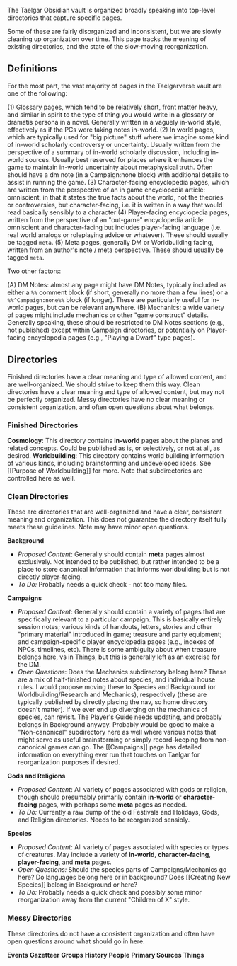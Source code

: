 The Taelgar Obsidian vault is organized broadly speaking into top-level directories that capture specific pages. 

Some of these are fairly disorganized and inconsistent, but we are slowly cleaning up organization over time. This page tracks the meaning of existing directories, and the state of the slow-moving reorganization.

## Definitions

For the most part, the vast majority of pages in the Taelgarverse vault are one of the following:

(1) Glossary pages, which tend to be relatively short, front matter heavy, and similar in spirit to the type of thing you would write in a glossary or dramatis persona in a novel. Generally written in a vaguely in-world style, effectively as if the PCs were taking notes in-world. 
(2) In world pages, which are typically used for "big picture" stuff where we imagine some kind of in-world scholarly controversy or uncertainty. Usually written from the perspective of a summary of in-world scholarly discussion, including in-world sources. Usually best reserved for places where it enhances the game to maintain in-world uncertainty about metaphysical truth. Often should have a dm note (in a Campaign:none block) with additional details to assist in running the game.
(3) Character-facing encyclopedia pages, which are written from the perspective of an in game encyclopedia article: omniscient, in that it states the true facts about the world, not the theories or controversies, but character-facing, i.e. it is written in a way that would read basically sensibly to a character
(4) Player-facing encyclopedia pages, written from the perspective of an "out-game" encyclopedia article: omniscient and character-facing but includes player-facing language (i.e. real world analogs or roleplaying advice or whatever). These should usually be tagged `meta`.
(5) Meta pages, generally DM or Worldbuilding facing, written from an author's note / meta perspective. These should usually be tagged `meta`.

Two other factors:

(A) DM Notes: almost any page might have DM Notes, typically included as either a `%%` comment block (if short, generally no more than a few lines) or a `%%^Campaign:none%%` block (if longer). These are particularly useful for in-world pages, but can be relevant anywhere. 
(B) Mechanics: a wide variety of pages might include mechanics or other "game construct" details. Generally speaking, these should be restricted to DM Notes sections (e.g., not published) except within Campaign directories, or potentially on Player-facing encyclopedia pages (e.g., "Playing a Dwarf" type pages).

## Directories

Finished directories have a clear meaning and type of allowed content, and are well-organized. We should strive to keep them this way. 
Clean directories have a clear meaning and type of allowed content, but may not be perfectly organized. 
Messy directories have no clear meaning or consistent organization, and often open questions about what belongs. 

### Finished Directories

**Cosmology**: This directory contains **in-world** pages about the planes and related concepts. Could be published as is, or selectively, or not at all, as desired. 
**Worldbuilding**: This directory contains world building information of various kinds, including brainstorming and undeveloped ideas. See [[Purpose of Worldbuilding]] for more. Note that subdirectories are controlled here as well. 
### Clean Directories

These are directories that are well-organized and have a clear, consistent meaning and organization. This does not guarantee the directory itself fully meets these guidelines. Note may have minor open questions. 

**Background**
- *Proposed Content*: Generally should contain **meta** pages almost exclusively. Not intended to be published, but rather intended to be a place to store canonical information that informs worldbuliding but is not directly player-facing. 
- *To Do:* Probably needs a quick check - not too many files. 

**Campaigns**
- *Proposed Content*: Generally should contain a variety of pages that are specifically relevant to a particular campaign. This is basically entirely session notes; various kinds of handouts, letters, stories and other "primary material" introduced in game; treasure and party equipment; and campaign-specific player encyclopedia pages (e.g., indexes of NPCs, timelines, etc). There is some ambiguity about when treasure belongs here, vs in Things, but this is generally left as an exercise for the DM.  
- *Open Questions*: Does the Mechanics subdirectory belong here? These are a mix of half-finished notes about species, and individual house rules. I would propose moving these to Species and Background (or Worldbuilding/Research and Mechanics), respectively (these are typically published by directly placing the nav, so home directory doesn't matter). If we ever end up diverging on the mechanics of species, can revisit. The Player's Guide needs updating, and probably belongs in Background anyway. Probably would be good to make a "Non-canonical" subdirectory here as well where various notes that might serve as useful brainstorming or simply record-keeping from non-canonical games can go. The [[Campaigns]] page has detailed information on everything ever run that touches on Taelgar for reorganization purposes if desired. 

**Gods and Religions**
- *Proposed Content*: All variety of pages associated with gods or religion, though should presumably primarily contain **in-world** or **character-facing** pages, with perhaps some **meta** pages as needed. 
- *To Do:* Currently a raw dump of the old Festivals and Holidays, Gods, and Religion directories. Needs to be reorganized sensibly.

**Species**
- *Proposed Content*: All variety of pages associated with species or types of creatures. May include a variety of **in-world**, **character-facing**, **player-facing**, and **meta** pages. 
- *Open Questions:* Should the species parts of Campaigns/Mechanics go here? Do languages belong here or in background? Does [[Creating New Species]] belong in Background or here?
- *To Do:* Probably needs a quick check and possibly some minor reorganization away from the current "Children of X" style. 

### Messy Directories

These directories do not have a consistent organization and often have open questions around what should go in here. 

**Events**
**Gazetteer**
**Groups**
**History**
**People**
**Primary Sources**
**Things**


